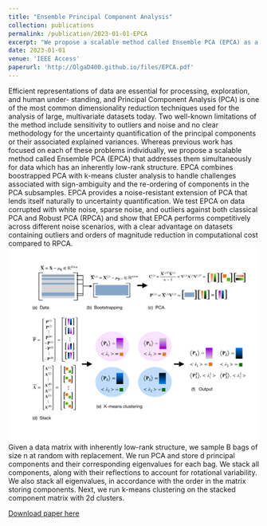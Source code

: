 ```yaml
---
title: "Ensemble Principal Component Analysis"
collection: publications
permalink: /publication/2023-01-01-EPCA
excerpt: "We propose a scalable method called Ensemble PCA (EPCA) as a noise-resistant extension of PCA that lends itself naturally to uncertainty quantification.<br/><img src='/images/EnsemblePCAGraphic.pdf'><br/>Given a data matrix with inherently low-rank structure, we sample B bags of size n at random with replacement. We run PCA and store d principal components and their corresponding eigenvalues for each bag. We stack all components, along with their reflections to account for rotational variability. We also stack all eigenvalues, in accordance with the order in the matrix storing components. Next, we run k-means clustering on the stacked component matrix with 2d clusters."
date: 2023-01-01
venue: 'IEEE Access'
paperurl: 'http://OlgaD400.github.io/files/EPCA.pdf'
---
```

Efficient representations of data are essential for processing, exploration, and human under- standing, and Principal Component Analysis (PCA) is one of the most common dimensionality reduction techniques used for the analysis of large, multivariate datasets today. Two well-known limitations of the method include sensitivity to outliers and noise and no clear methodology for the uncertainty quantification of the principal components or their associated explained variances. Whereas previous work has focused on each of these problems individually, we propose a scalable method called Ensemble PCA (EPCA) that addresses them simultaneously for data which has an inherently low-rank structure. EPCA combines boostrapped PCA with k-means cluster analysis to handle challenges associated with sign-ambiguity and the re-ordering of components in the PCA subsamples. EPCA provides a noise-resistant extension of PCA that lends itself naturally to uncertainty quantification. We test EPCA on data corrupted with white noise, sparse noise, and outliers against both classical PCA and Robust PCA (RPCA) and show that EPCA performs competitively across different noise scenarios, with a clear advantage on datasets containing outliers and orders of magnitude reduction in computational cost compared to RPCA.<br/><img src='/images/EnsemblePCAGraphic.pdf'><br/>Given a data matrix with inherently low-rank structure, we sample B bags of size n at random with replacement. We run PCA and store d principal components and their corresponding eigenvalues for each bag. We stack all components, along with their reflections to account for rotational variability. We also stack all eigenvalues, in accordance with the order in the matrix storing components. Next, we run k-means clustering on the stacked component matrix with 2d clusters.

[Download paper here]([http://academicpages.github.io/files/paper2.pdf](http://OlgaD400.github.io/files/EPCA.pdf))
